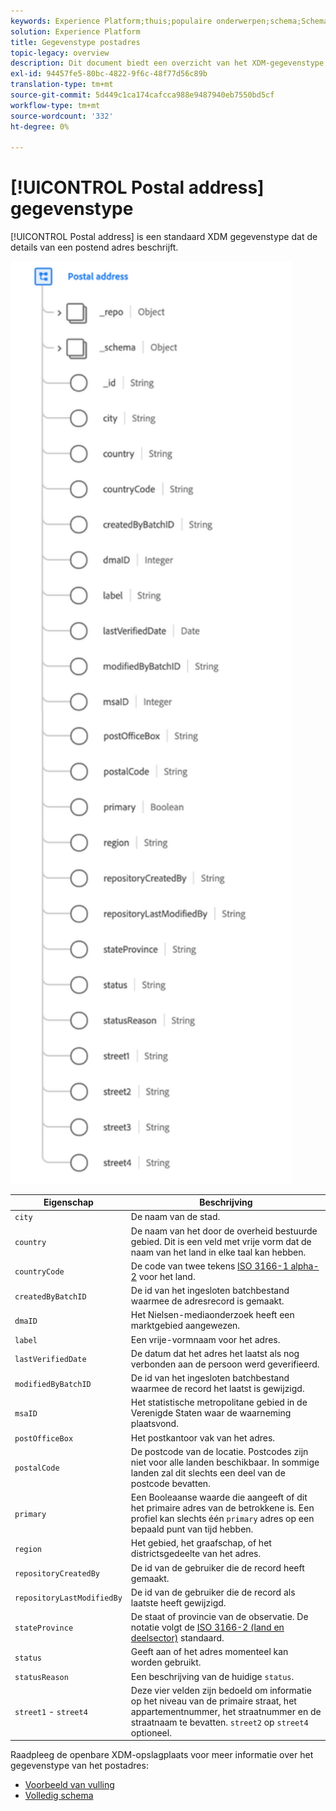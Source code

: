 ```yaml
---
keywords: Experience Platform;thuis;populaire onderwerpen;schema;Schema;XDM;gebieden;schema's;Schema's;adres;xdm:adres;datatype;data-type;gegevenstype;
solution: Experience Platform
title: Gegevenstype postadres
topic-legacy: overview
description: Dit document biedt een overzicht van het XDM-gegevenstype voor postadres.
exl-id: 94457fe5-80bc-4822-9f6c-48f77d56c89b
translation-type: tm+mt
source-git-commit: 5d449c1ca174cafcca988e9487940eb7550bd5cf
workflow-type: tm+mt
source-wordcount: '332'
ht-degree: 0%

---
```


# [!UICONTROL Postal address] gegevenstype

[!UICONTROL Postal address] is een standaard XDM gegevenstype dat de details van een postend adres beschrijft.

<img src="../images/data-types/postal-address.png" width="450" /><br />

| Eigenschap | Beschrijving |
| --- | --- |
| `city` | De naam van de stad. |
| `country` | De naam van het door de overheid bestuurde gebied. Dit is een veld met vrije vorm dat de naam van het land in elke taal kan hebben. |
| `countryCode` | De code van twee tekens <a href="https://datahub.io/core/country-list">ISO 3166-1 alpha-2</a> voor het land. |
| `createdByBatchID` | De id van het ingesloten batchbestand waarmee de adresrecord is gemaakt. |
| `dmaID` | Het Nielsen-mediaonderzoek heeft een marktgebied aangewezen. |
| `label` | Een vrije-vormnaam voor het adres. |
| `lastVerifiedDate` | De datum dat het adres het laatst als nog verbonden aan de persoon werd geverifieerd. |
| `modifiedByBatchID` | De id van het ingesloten batchbestand waarmee de record het laatst is gewijzigd. |
| `msaID` | Het statistische metropolitane gebied in de Verenigde Staten waar de waarneming plaatsvond. |
| `postOfficeBox` | Het postkantoor vak van het adres. |
| `postalCode` | De postcode van de locatie. Postcodes zijn niet voor alle landen beschikbaar. In sommige landen zal dit slechts een deel van de postcode bevatten. |
| `primary` | Een Booleaanse waarde die aangeeft of dit het primaire adres van de betrokkene is. Een profiel kan slechts één `primary` adres op een bepaald punt van tijd hebben. |
| `region` | Het gebied, het graafschap, of het districtsgedeelte van het adres. |
| `repositoryCreatedBy` | De id van de gebruiker die de record heeft gemaakt. |
| `repositoryLastModifiedBy` | De id van de gebruiker die de record als laatste heeft gewijzigd. |
| `stateProvince` | De staat of provincie van de observatie. De notatie volgt de [ISO 3166-2 (land en deelsector)](http://www.unece.org/cefact/locode/subdivisions.html) standaard. |
| `status` | Geeft aan of het adres momenteel kan worden gebruikt. |
| `statusReason` | Een beschrijving van de huidige `status`. |
| `street1` - `street4` | Deze vier velden zijn bedoeld om informatie op het niveau van de primaire straat, het appartementnummer, het straatnummer en de straatnaam te bevatten. `street2` op  `street4` optioneel. |

Raadpleeg de openbare XDM-opslagplaats voor meer informatie over het gegevenstype van het postadres:

* [Voorbeeld van vulling](https://github.com/adobe/xdm/blob/master/components/datatypes/address.example.1.json)
* [Volledig schema](https://github.com/adobe/xdm/blob/master/components/datatypes/address.schema.json)
